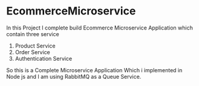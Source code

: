 # EcommerceMicroservice
   
   In this Project I complete build Ecommerce Microservice Application which 
   contain three service 

   1. Product Service
   2. Order Service
   3. Authentication Service 

   So this is a Complete Microservice Application Which i implemented in Node js 
   and I am using RabbitMQ as a Queue Service.
